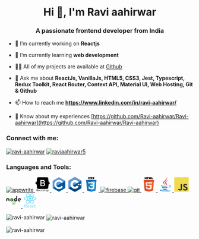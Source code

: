 
<h1 align="center">Hi 👋, I'm Ravi aahirwar</h1>
<h3 align="center">A passionate frontend developer from India</h3>

- 🔭 I’m currently working on **Reactjs**

- 🌱 I’m currently learning **web development**

- 👨‍💻 All of my projects are available at [Github](https://github.com/Ravi-aahirwar/Ravi-aahirwar)

- 💬 Ask me about **ReactJs, VanillaJs, HTML5, CSS3, Jest, Typescript, Redux Toolkit, React Router, Context API, Material UI, Web Hosting, Git & Github**

- 📫 How to reach me **https://www.linkedin.com/in/ravi-aahirwar/**

- 📄 Know about my experiences [https://github.com/Ravi-aahirwar/Ravi-aahirwar](https://github.com/Ravi-aahirwar/Ravi-aahirwar)

<h3 align="left">Connect with me:</h3>
<p align="left">
<a href="https://linkedin.com/in/ravi-aahirwar" target="blank"><img align="center" src="https://raw.githubusercontent.com/rahuldkjain/github-profile-readme-generator/master/src/images/icons/Social/linked-in-alt.svg" alt="ravi-aahirwar" height="30" width="40" /></a>
<a href="https://codesandbox.com/raviaahirwar5" target="blank"><img align="center" src="https://raw.githubusercontent.com/rahuldkjain/github-profile-readme-generator/master/src/images/icons/Social/codesandbox.svg" alt="raviaahirwar5" height="30" width="40" /></a>
</p>

<h3 align="left">Languages and Tools:</h3>
<p align="left"> <a href="https://appwrite.io" target="_blank" rel="noreferrer"> <img src="https://www.vectorlogo.zone/logos/appwriteio/appwriteio-icon.svg" alt="appwrite" width="40" height="40"/> </a> <a href="https://getbootstrap.com" target="_blank" rel="noreferrer"> <img src="https://raw.githubusercontent.com/devicons/devicon/master/icons/bootstrap/bootstrap-plain-wordmark.svg" alt="bootstrap" width="40" height="40"/> </a> <a href="https://www.cprogramming.com/" target="_blank" rel="noreferrer"> <img src="https://raw.githubusercontent.com/devicons/devicon/master/icons/c/c-original.svg" alt="c" width="40" height="40"/> </a> <a href="https://www.w3schools.com/cpp/" target="_blank" rel="noreferrer"> <img src="https://raw.githubusercontent.com/devicons/devicon/master/icons/cplusplus/cplusplus-original.svg" alt="cplusplus" width="40" height="40"/> </a> <a href="https://www.w3schools.com/css/" target="_blank" rel="noreferrer"> <img src="https://raw.githubusercontent.com/devicons/devicon/master/icons/css3/css3-original-wordmark.svg" alt="css3" width="40" height="40"/> </a> <a href="https://firebase.google.com/" target="_blank" rel="noreferrer"> <img src="https://www.vectorlogo.zone/logos/firebase/firebase-icon.svg" alt="firebase" width="40" height="40"/> </a> <a href="https://git-scm.com/" target="_blank" rel="noreferrer"> <img src="https://www.vectorlogo.zone/logos/git-scm/git-scm-icon.svg" alt="git" width="40" height="40"/> </a> <a href="https://www.w3.org/html/" target="_blank" rel="noreferrer"> <img src="https://raw.githubusercontent.com/devicons/devicon/master/icons/html5/html5-original-wordmark.svg" alt="html5" width="40" height="40"/> </a> <a href="https://www.java.com" target="_blank" rel="noreferrer"> <img src="https://raw.githubusercontent.com/devicons/devicon/master/icons/java/java-original.svg" alt="java" width="40" height="40"/> </a> <a href="https://developer.mozilla.org/en-US/docs/Web/JavaScript" target="_blank" rel="noreferrer"> <img src="https://raw.githubusercontent.com/devicons/devicon/master/icons/javascript/javascript-original.svg" alt="javascript" width="40" height="40"/> </a> <a href="https://nodejs.org" target="_blank" rel="noreferrer"> <img src="https://raw.githubusercontent.com/devicons/devicon/master/icons/nodejs/nodejs-original-wordmark.svg" alt="nodejs" width="40" height="40"/> </a> <a href="https://reactjs.org/" target="_blank" rel="noreferrer">
<img src="https://raw.githubusercontent.com/devicons/devicon/master/icons/react/react-original-wordmark.svg" alt="react" width="40" height="40"/> </a> </p>

<p><img align="left" src="https://github-readme-stats.vercel.app/api/top-langs?username=ravi-aahirwar&show_icons=true&locale=en&layout=compact" alt="ravi-aahirwar" /></p>

<p>&nbsp;<img align="center" src="https://github-readme-stats.vercel.app/api?username=ravi-aahirwar&show_icons=true&locale=en" alt="ravi-aahirwar" /></p>

<p><img align="center" src="https://github-readme-streak-stats.herokuapp.com/?user=ravi-aahirwar&" alt="ravi-aahirwar" /></p>
